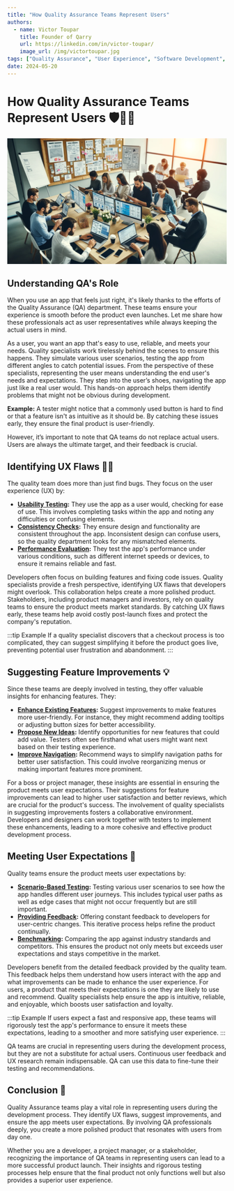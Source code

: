 ```yaml
---
title: "How Quality Assurance Teams Represent Users"
authors:
  - name: Victor Toupar
    title: Founder of Qarry
    url: https://linkedin.com/in/victor-toupar/
    image_url: /img/victortoupar.jpg
tags: ["Quality Assurance", "User Experience", "Software Development", "QA Team"]
date: 2024-05-20
---
```


# How Quality Assurance Teams Represent Users 🛡️👩‍💻


![Quality Assurance Team Working](./img/diverse_qa_team_office.webp)

## Understanding QA's Role

When you use an app that feels just right, it's likely thanks to the efforts of the Quality Assurance (QA) department. These teams ensure your experience is smooth before the product even launches. Let me share how these professionals act as user representatives while always keeping the actual users in mind.

As a user, you want an app that's easy to use, reliable, and meets your needs. Quality specialists work tirelessly behind the scenes to ensure this happens. They simulate various user scenarios, testing the app from different angles to catch potential issues. From the perspective of these specialists, representing the user means understanding the end user's needs and expectations. They step into the user’s shoes, navigating the app just like a real user would. This hands-on approach helps them identify problems that might not be obvious during development.

**Example:** A tester might notice that a commonly used button is hard to find or that a feature isn't as intuitive as it should be. By catching these issues early, they ensure the final product is user-friendly.

However, it’s important to note that QA teams do not replace actual users. Users are always the ultimate target, and their feedback is crucial.

## Identifying UX Flaws 🕵️‍♂️

The quality team does more than just find bugs. They focus on the user experience (UX) by:

- **<u>Usability Testing</u>:** They use the app as a user would, checking for ease of use. This involves completing tasks within the app and noting any difficulties or confusing elements.
- **<u>Consistency Checks</u>:** They ensure design and functionality are consistent throughout the app. Inconsistent design can confuse users, so the quality department looks for any mismatched elements.
- **<u>Performance Evaluation</u>:** They test the app's performance under various conditions, such as different internet speeds or devices, to ensure it remains reliable and fast.

Developers often focus on building features and fixing code issues. Quality specialists provide a fresh perspective, identifying UX flaws that developers might overlook. This collaboration helps create a more polished product. Stakeholders, including product managers and investors, rely on quality teams to ensure the product meets market standards. By catching UX flaws early, these teams help avoid costly post-launch fixes and protect the company's reputation.

:::tip Example
If a quality specialist discovers that a checkout process is too complicated, they can suggest simplifying it before the product goes live, preventing potential user frustration and abandonment.
:::

## Suggesting Feature Improvements 💡

Since these teams are deeply involved in testing, they offer valuable insights for enhancing features. They:

- **<u>Enhance Existing Features</u>:** Suggest improvements to make features more user-friendly. For instance, they might recommend adding tooltips or adjusting button sizes for better accessibility.
- **<u>Propose New Ideas</u>:** Identify opportunities for new features that could add value. Testers often see firsthand what users might want next based on their testing experience.
- **<u>Improve Navigation</u>:** Recommend ways to simplify navigation paths for better user satisfaction. This could involve reorganizing menus or making important features more prominent.

For a boss or project manager, these insights are essential in ensuring the product meets user expectations. Their suggestions for feature improvements can lead to higher user satisfaction and better reviews, which are crucial for the product's success. The involvement of quality specialists in suggesting improvements fosters a collaborative environment. Developers and designers can work together with testers to implement these enhancements, leading to a more cohesive and effective product development process.

## Meeting User Expectations 🎯

Quality teams ensure the product meets user expectations by:

- **<u>Scenario-Based Testing</u>:** Testing various user scenarios to see how the app handles different user journeys. This includes typical user paths as well as edge cases that might not occur frequently but are still important.
- **<u>Providing Feedback</u>:** Offering constant feedback to developers for user-centric changes. This iterative process helps refine the product continually.
- **<u>Benchmarking</u>:** Comparing the app against industry standards and competitors. This ensures the product not only meets but exceeds user expectations and stays competitive in the market.

Developers benefit from the detailed feedback provided by the quality team. This feedback helps them understand how users interact with the app and what improvements can be made to enhance the user experience. For users, a product that meets their expectations is one they are likely to use and recommend. Quality specialists help ensure the app is intuitive, reliable, and enjoyable, which boosts user satisfaction and loyalty.

:::tip Example
If users expect a fast and responsive app, these teams will rigorously test the app's performance to ensure it meets these expectations, leading to a smoother and more satisfying user experience.
:::

QA teams are crucial in representing users during the development process, but they are not a substitute for actual users. Continuous user feedback and UX research remain indispensable. QA can use this data to fine-tune their testing and recommendations.

## Conclusion 🚀

Quality Assurance teams play a vital role in representing users during the development process. They identify UX flaws, suggest improvements, and ensure the app meets user expectations. By involving QA professionals deeply, you create a more polished product that resonates with users from day one.

Whether you are a developer, a project manager, or a stakeholder, recognizing the importance of QA teams in representing users can lead to a more successful product launch. Their insights and rigorous testing processes help ensure that the final product not only functions well but also provides a superior user experience.

